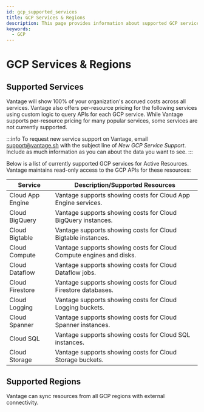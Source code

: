 ```yaml
---
id: gcp_supported_services
title: GCP Services & Regions
description: This page provides information about supported GCP services and regions.
keywords:
  - GCP
---
```


# GCP Services & Regions

## Supported Services

Vantage will show 100% of your organization's accrued costs across all services. Vantage also offers per-resource pricing for the following services using custom logic to query APIs for each GCP service. While Vantage supports per-resource pricing for many popular services, some services are not currently supported.

:::info
To request new service support on Vantage, email [support@vantage.sh](mailto:support@vantage.sh) with the subject line of _New GCP Service Support_. Include as much information as you can about the data you want to see.
:::

Below is a list of currently supported GCP services for Active Resources. Vantage maintains read-only access to the GCP APIs for these resources:

| Service          | Description/Supported Resources                                     |
| ---------------- | ------------------------------------------------------------------- |
| Cloud App Engine | Vantage supports showing costs for Cloud App Engine services.       |
| Cloud BigQuery   | Vantage supports showing costs for Cloud BigQuery instances.        |
| Cloud Bigtable   | Vantage supports showing costs for Cloud Bigtable instances.        |
| Cloud Compute    | Vantage supports showing costs for Cloud Compute engines and disks. |
| Cloud Dataflow   | Vantage supports showing costs for Cloud Dataflow jobs.             |
| Cloud Firestore  | Vantage supports showing costs for Cloud Firestore databases.       |
| Cloud Logging    | Vantage supports showing costs for Cloud Logging buckets.           |
| Cloud Spanner    | Vantage supports showing costs for Cloud Spanner instances.         |
| Cloud SQL        | Vantage supports showing costs for Cloud SQL instances.             |
| Cloud Storage    | Vantage supports showing costs for Cloud Storage buckets.           |

## Supported Regions

Vantage can sync resources from all GCP regions with external connectivity.
